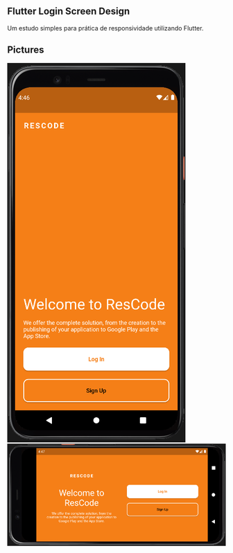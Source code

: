 
## Flutter Login Screen Design

Um estudo simples para prática de responsividade utilizando Flutter.

## Pictures

![portrait](https://raw.githubusercontent.com/Wessh/Flutter-Login-Responsivo/master/images/mobile_portrait.png)
![landscape](https://raw.githubusercontent.com/Wessh/Flutter-Login-Responsivo/master/images/mobile_landscape.png)
